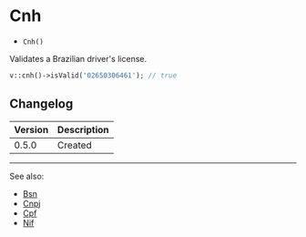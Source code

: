# Cnh

- `Cnh()`

Validates a Brazilian driver's license.

```php
v::cnh()->isValid('02650306461'); // true
```

## Changelog

Version | Description
--------|-------------
  0.5.0 | Created

***
See also:

- [Bsn](Bsn.md)
- [Cnpj](Cnpj.md)
- [Cpf](Cpf.md)
- [Nif](Nif.md)
